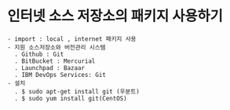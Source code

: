# 인터넷 소스 저장소의 패키지 사용하기
	- import : local , internet 패키지 사용
	- 지원 소스저장소와 버전관리 시스템
	  . Github : Git
	  . BitBucket : Mercurial
	  . Launchpad : Bazaar
	  . IBM DevOps Services: Git
	- 설치
	  . $ sudo apt-get install git (우분트)
	  . $ sudo yum install git(CentOS)	  